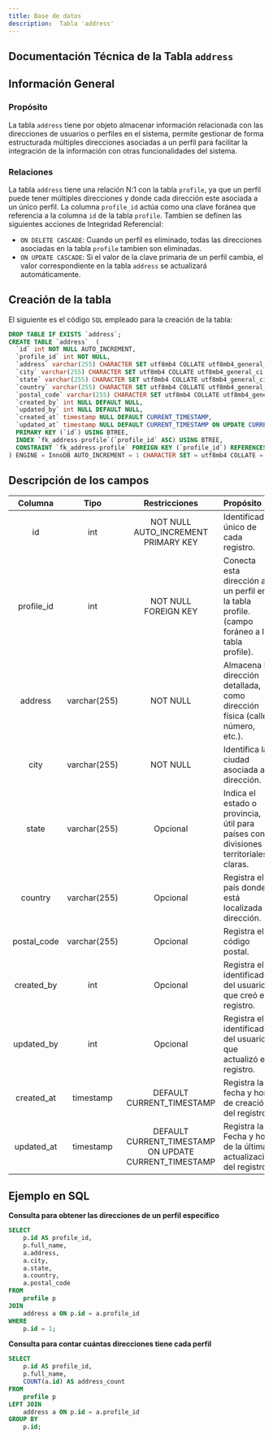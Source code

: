```yaml
---
title: Base de datos
description:  Tabla 'address'
---
```



## Documentación Técnica de la Tabla `address`

## Información General

### Propósito
La tabla `address` tiene por objeto almacenar información relacionada con las direcciones de usuarios o perfiles en el sistema, permite gestionar de forma estructurada múltiples direcciones asociadas a un perfil para facilitar la integración de la información con otras funcionalidades del sistema.

### Relaciones

La tabla `address` tiene una relación N:1 con la tabla `profile`, ya que un perfil puede tener múltiples direcciones y donde cada dirección este asociada a un único perfil.
La columna `profile_id` actúa como una clave foránea que referencia a la columna `id` de la tabla `profile`.
Tambien se definen las siguientes acciones de Integridad Referencial:
- `ON DELETE CASCADE`: Cuando un perfil es eliminado, todas las direcciones asociadas en la tabla `profile` tambien son eliminadas.
- `ON UPDATE CASCADE`: Si el valor de la clave primaria de un perfil cambia, el valor correspondiente en la tabla `address` se actualizará automáticamente.


## Creación de la tabla
El siguiente es el código `SQL` empleado para la creación de la tabla:
``` sql
DROP TABLE IF EXISTS `address`;
CREATE TABLE `address`  (
  `id` int NOT NULL AUTO_INCREMENT,
  `profile_id` int NOT NULL,
  `address` varchar(255) CHARACTER SET utf8mb4 COLLATE utf8mb4_general_ci NOT NULL,
  `city` varchar(255) CHARACTER SET utf8mb4 COLLATE utf8mb4_general_ci NOT NULL,
  `state` varchar(255) CHARACTER SET utf8mb4 COLLATE utf8mb4_general_ci NULL DEFAULT NULL,
  `country` varchar(255) CHARACTER SET utf8mb4 COLLATE utf8mb4_general_ci NULL DEFAULT NULL,
  `postal_code` varchar(255) CHARACTER SET utf8mb4 COLLATE utf8mb4_general_ci NULL DEFAULT NULL,
  `created_by` int NULL DEFAULT NULL,
  `updated_by` int NULL DEFAULT NULL,
  `created_at` timestamp NULL DEFAULT CURRENT_TIMESTAMP,
  `updated_at` timestamp NULL DEFAULT CURRENT_TIMESTAMP ON UPDATE CURRENT_TIMESTAMP,
  PRIMARY KEY (`id`) USING BTREE,
  INDEX `fk_address-profile`(`profile_id` ASC) USING BTREE,
  CONSTRAINT `fk_address-profile` FOREIGN KEY (`profile_id`) REFERENCES `profile` (`id`) ON DELETE CASCADE ON UPDATE CASCADE
) ENGINE = InnoDB AUTO_INCREMENT = 1 CHARACTER SET = utf8mb4 COLLATE = utf8mb4_general_ci ROW_FORMAT = Dynamic;
```

## Descripción de los campos
|Columna	|Tipo		|Restricciones	|Propósito	|
|:-------------:|:-------------:|:-------------:|:-------------|
|id		|int		|NOT NULL<br>AUTO_INCREMENT<br>PRIMARY KEY|Identificador único de cada registro.|
|profile_id	|int	|NOT NULL<br>FOREIGN KEY	|Conecta esta dirección a un perfil en la tabla profile. (campo foráneo a la tabla profile).|
|address	|varchar(255)	|NOT NULL	|Almacena la dirección detallada, como dirección física (calle, número, etc.).|
|city	|varchar(255)	|NOT NULL	|Identifica la ciudad asociada a la dirección.|
|state	|varchar(255)	|Opcional	|Indica el estado o provincia, útil para países con divisiones territoriales claras.|
|country	|varchar(255)	|Opcional	|Registra el país donde está localizada la dirección.|
|postal_code	|varchar(255)	|Opcional	|Registra el código postal.|
|created_by	|int	|Opcional	|Registra el identificador del usuario que creó el registro.|
|updated_by	|int	|Opcional	|Registra el identificador del usuario que actualizó el registro.|
|created_at	|timestamp	|DEFAULT CURRENT_TIMESTAMP	|Registra la fecha y hora de creación del registro.|
|updated_at	|timestamp	|DEFAULT CURRENT_TIMESTAMP<br>ON UPDATE CURRENT_TIMESTAMP	|Registra la Fecha y hora de la última actualización del registro.|


## Ejemplo en SQL
**Consulta para obtener las direcciones de un perfil específico**


``` sql
SELECT 
    p.id AS profile_id,
    p.full_name,
    a.address,
    a.city,
    a.state,
    a.country,
    a.postal_code
FROM 
    profile p
JOIN 
    address a ON p.id = a.profile_id
WHERE 
    p.id = 1;

```

**Consulta para contar cuántas direcciones tiene cada perfil**

``` sql
SELECT 
    p.id AS profile_id,
    p.full_name,
    COUNT(a.id) AS address_count
FROM 
    profile p
LEFT JOIN 
    address a ON p.id = a.profile_id
GROUP BY 
    p.id;
```